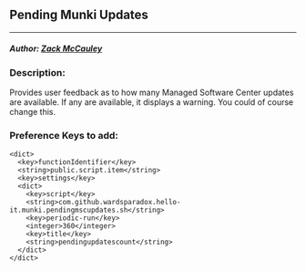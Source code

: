 ## Pending Munki Updates
---
##### Author: [Zack McCauley](https://www.github.com/WardsParadox)

### Description:
Provides user feedback as to how many Managed Software Center updates are available. If any are available, it displays a warning. You could of course change this.

### Preference Keys to add:
    <dict>
      <key>functionIdentifier</key>
      <string>public.script.item</string>
      <key>settings</key>
      <dict>
        <key>script</key>
        <string>com.github.wardsparadox.hello-it.munki.pendingmscupdates.sh</string>
        <key>periodic-run</key>
        <integer>360</integer>
        <key>title</key>
        <string>pendingupdatescount</string>
      </dict>
    </dict>
